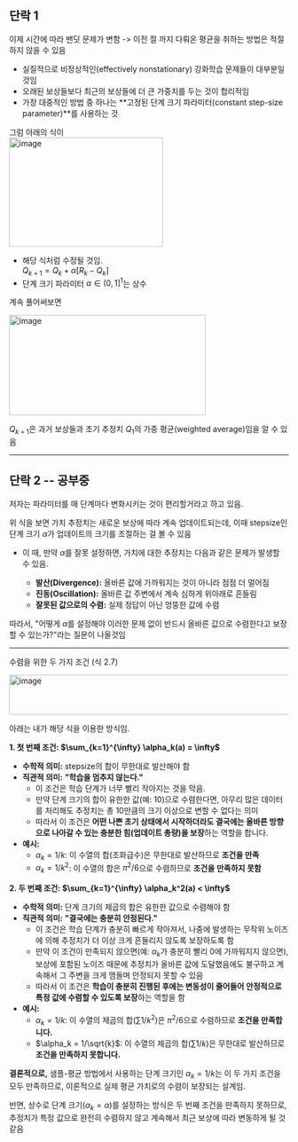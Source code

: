 단락 1
------------

이제 시간에 따라 밴딧 문제가 변함 -> 이전 절 까지 다뤄온 평균을 취하는 방법은 적절하지 않을 수 있음
* 실질적으로 비정상적인(effectively nonstationary) 강화학습 문제들이 대부분일 것임
* 오래된 보상들보다 최근의 보상들에 더 큰 가중치를 두는 것이 합리적임
* 가장 대중적인 방법 중 하나는 **고정된 단계 크기 파라미터(constant step-size parameter)**를 사용하는 것

그럼 아래의 식이    
<img width="277" height="197" alt="image" src="https://github.com/user-attachments/assets/fcdd357a-7be3-4801-a5e7-f285a35b2f02" />

* 해당 식처럼 수정될 것임.   
$Q_{k+1} = Q_k + \alpha [R_k - Q_k]$
*   단계 크기 파라미터 $\alpha \in (0, 1]^1$는 상수

계속 풀어써보면

<img width="354" height="181" alt="image" src="https://github.com/user-attachments/assets/742c8ef8-9fbd-4f61-9fa8-814a0682c96e" />

 $Q_{k+1}$은 과거 보상들과 초기 추정치 $Q_1$의 가중 평균(weighted average)임을 알 수 있음
 
---

단락 2 -- 공부중
----
저자는 파라미터를 매 단계마다 변화시키는 것이 편리할거라고 하고 있음. 



위 식을 보면 가치 추정치는 새로운 보상에 따라 계속 업데이트되는데, 이때 stepsize인 단계 크기 $\alpha$가 업데이트의 크기를 조절하는 걸 볼 수 있음   
+ 이 때, 만약 $\alpha$를 잘못 설정하면, 가치에 대한 추정치는 다음과 같은 문제가 발생할 수 있음.

  *   **발산(Divergence):** 올바른 값에 가까워지는 것이 아니라 점점 더 멀어짐
  *   **진동(Oscillation):** 올바른 값 주변에서 계속 심하게 위아래로 흔들림
  *   **잘못된 값으로의 수렴:** 실제 정답이 아닌 엉뚱한 값에 수렴

따라서, "어떻게 $\alpha$를 설정해야 이러한 문제 없이 반드시 올바른 값으로 수렴한다고 보장할 수 있는가?"라는 질문이 나올것임

---


수렴을 위한 두 가지 조건 (식 2.7)

<img width="632" height="72" alt="image" src="https://github.com/user-attachments/assets/3d92bbee-1e65-4626-8e4a-de0ddaee626d" />

아래는 내가 해당 식을 이용한 방식임.

**1. 첫 번째 조건: $\sum_{k=1}^{\infty} \alpha_k(a) = \infty$**

*   **수학적 의미:** stepsize의 합이 무한대로 발산해야 함
*   **직관적 의미:** **"학습을 멈추지 않는다."**
    *   이 조건은 학습 단계가 너무 빨리 작아지는 것을 막음.
    *   만약 단계 크기의 합이 유한한 값(예: 10)으로 수렴한다면, 아무리 많은 데이터를 처리해도 추정치는 총 10만큼의 크기 이상으로 변할 수 없다는 의미
    *   따라서 이 조건은 **어떤 나쁜 초기 상태에서 시작하더라도 결국에는 올바른 방향으로 나아갈 수 있는 충분한 힘(업데이트 총량)을 보장**하는 역할을 합니다.
*   **예시:**
    *   $\alpha_k = 1/k$: 이 수열의 합(조화급수)은 무한대로 발산하므로 **조건을 만족**
    *   $\alpha_k = 1/k^2$: 이 수열의 합은 $\pi^2/6$으로 수렴하므로 **조건을 만족하지 못함**

**2. 두 번째 조건: $\sum_{k=1}^{\infty} \alpha_k^2(a) < \infty$**

*   **수학적 의미:** 단계 크기의 제곱의 합은 유한한 값으로 수렴해야 함
*   **직관적 의미:** **"결국에는 충분히 안정된다."**
    *   이 조건은 학습 단계가 충분히 빠르게 작아져서, 나중에 발생하는 무작위 노이즈에 의해 추정치가 더 이상 크게 흔들리지 않도록 보장하도록 함
    *   만약 이 조건이 만족되지 않으면(예: $\alpha_k$가 충분히 빨리 0에 가까워지지 않으면), 보상에 포함된 노이즈 때문에 추정치가 올바른 값에 도달했음에도 불구하고 계속해서 그 주변을 크게 맴돌며 안정되지 못할 수 있음
    *   따라서 이 조건은 **학습이 충분히 진행된 후에는 변동성이 줄어들어 안정적으로 특정 값에 수렴할 수 있도록 보장**하는 역할을 함
*   **예시:**
    *   $\alpha_k = 1/k$: 이 수열의 제곱의 합($\sum 1/k^2$)은 $\pi^2/6$으로 수렴하므로 **조건을 만족합니다.**
    *   $\alpha_k = 1/\sqrt{k}$: 이 수열의 제곱의 합($\sum 1/k$)은 무한대로 발산하므로 **조건을 만족하지 못합니다.**

**결론적으로,** 샘플-평균 방법에서 사용하는 단계 크기인 $\alpha_k = 1/k$는 이 두 가지 조건을 모두 만족하므로, 이론적으로 실제 평균 가치로의 수렴이 보장되는 설계임. 

반면, 상수로 단계 크기($\alpha_k = \alpha$)를 설정하는 방식은 두 번째 조건을 만족하지 못하므로, 추정치가 특정 값으로 완전히 수렴하지 않고 계속해서 최근 보상에 따라 변동하게 될 것 같음


